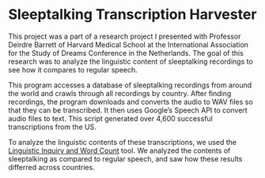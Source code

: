 # Sleeptalking Transcription Harvester

This project was a part of a research project I presented with Professor Deirdre Barrett of Harvard Medical School at the International Association for the Study of Dreams Conference in the Netherlands.  The goal of this research was to analyze the linguistic content of sleeptalking recordings to see how it compares to regular speech.  

This program accesses a database of sleeptalking recordings from around the world and crawls through all recordings by country.  After finding recordings, the program downloads and converts the audio to WAV files so that they can be transcribed.
It then uses Google’s Speech API to convert audio files to text.  This script generated over 4,600 successful transcriptions from the US.  

To analyze the linguistic contents of these transcriptions, we used the [Linguistic Inquiry and Word Count](https://liwc.wpengine.com) tool.  We analyzed the contents of sleeptalking as compared to regular speech, and saw how these results differred across countries.  

